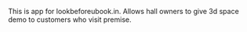 This is app for lookbeforeubook.in. Allows hall owners to give 3d space demo to customers who visit premise.
